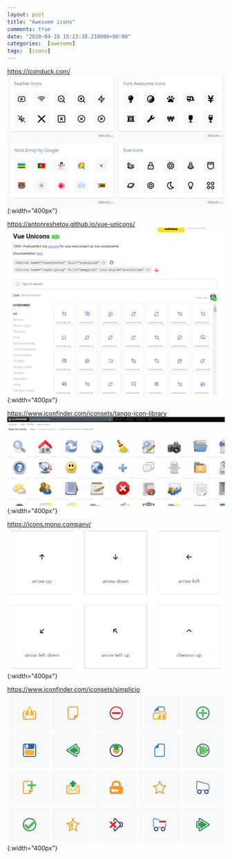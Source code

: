 ```yaml
---
layout: post
title: "Awesome icons"
comments: true
date: "2020-04-19 15:23:38.210000+00:00"
categories:  [awesome]
tags:  [icons]
---
```




https://iconduck.com/
![](/assets/img/jaJ55G5e5_4797afc9c53c638925018e64a6e0b00c.png){:width="400px"}

https://antonreshetov.github.io/vue-unicons/
![](/assets/img/jaJ55G5e5_36c0c9d75bae183cd1c25123306a853d.png){:width="400px"}

https://www.iconfinder.com/iconsets/tango-icon-library
![](/assets/img/jaJ55G5e5_e60f778aeaebd111ca88404cfb619e7c.png){:width="400px"}

https://icons.mono.company/
![](/assets/img/jaJ55G5e5_24435049fd469e5a94df27221c2beb35.png){:width="400px"}

https://www.iconfinder.com/iconsets/simplicio
![](/assets/img/jaJ55G5e5_ad874ac1458e8335f4a63d32ab633419.png){:width="400px"}



